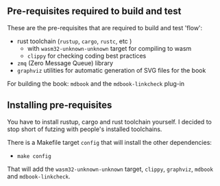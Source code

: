 ## Pre-requisites required to build and test
These are the pre-requisites that are required to build and test 'flow':
* rust toolchain (`rustup`, `cargo`, `rustc`, etc )
    * with `wasm32-unknown-unknown` target for compiling to wasm
    * `clippy` for checking coding best practices
* `zmq` (Zero Message Queue) library
* `graphviz` utilities for automatic generation of SVG files for the book

For building the book:
	```mdbook``` and the ```mdbook-linkcheck``` plug-in

## Installing pre-requisites
You have to install rustup, cargo and rust toolchain yourself.
I decided to stop short of futzing with people's installed toolchains.

There is a Makefile target `config` that will install the other dependencies:
- `make config`

That will add the `wasm32-unknown-unknown` target, `clippy`, `graphviz`, `mdbook` and `mdbook-linkcheck`.
